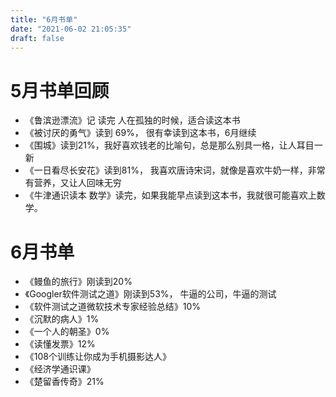 ```yaml
---
title: "6月书单"
date: "2021-06-02 21:05:35"
draft: false
---
```


# 5月书单回顾
- 《鲁滨逊漂流》记 读完 人在孤独的时候，适合读这本书
- 《被讨厌的勇气》读到 69%， 很有幸读到这本书，6月继续
- 《围城》读到21%，我好喜欢钱老的比喻句，总是那么别具一格，让人耳目一新
- 《一日看尽长安花》读到81%， 我喜欢唐诗宋词，就像是喜欢牛奶一样，非常有营养，又让人回味无穷
- 《牛津通识读本 数学》读完，如果我能早点读到这本书，我就很可能喜欢上数学。


# 6月书单

- 《鳗鱼的旅行》刚读到20%
- 《Googler软件测试之道》刚读到53%， 牛逼的公司，牛逼的测试
- 《软件测试之道微软技术专家经验总结》10%
- 《沉默的病人》1%
- 《一个人的朝圣》0%
- 《读懂发票》12%
- 《108个训练让你成为手机摄影达人》
- 《经济学通识课》
- 《楚留香传奇》21%

